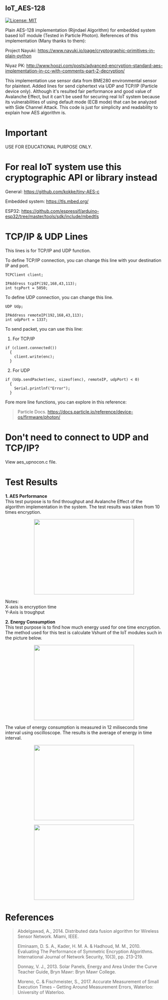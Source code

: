 ## IoT_AES-128
[![License: MIT](https://img.shields.io/badge/License-MIT-yellow.svg)](https://opensource.org/licenses/MIT)

Plain AES-128 implementation (Rijndael Algorithm) for embedded system based IoT module (Tested in Particle Photon).
References of this implementation (Many thanks to them):

Project Nayuki: https://www.nayuki.io/page/cryptographic-primitives-in-plain-python

Niyaz PK: http://www.hoozi.com/posts/advanced-encryption-standard-aes-implementation-in-cc-with-comments-part-2-decryption/

This implementation use sensor data from BME280 environmental sensor for plaintext. Added lines for send ciphertext via UDP and TCP/IP (Particle device only). Although it's resulted fair performance and good value of Avalanche Effect, but it can't be used for securing real IoT system because its vulnerabilities of using default mode (ECB mode) that can be analyzed with Side Channel Attack. This code is just for simplicity and readability to explain how AES algorithm is.

# Important
USE FOR EDUCATIONAL PURPOSE ONLY.

# For real IoT system use this cryptographic API or library instead

General: https://github.com/kokke/tiny-AES-c

Embedded system: https://tls.mbed.org/

ESP32: https://github.com/espressif/arduino-esp32/tree/master/tools/sdk/include/mbedtls


# TCP/IP & UDP Lines
This lines is for TCP/IP and UDP function.

To define TCP/IP connection, you can change this line with your destination IP and port.
```
TCPClient client;

IPAddress tcpIP(192,168,43,113);
int tcpPort = 5050;
```

To define UDP connection, you can change this line.
```
UDP Udp;

IPAddress remoteIP(192,168,43,113);
int udpPort = 1337;
```

To send packet, you can use this line:
1. For TCP/IP
```
if (client.connected())
  {
    client.write(enc);
  }
```

2. For UDP
```
if (Udp.sendPacket(enc, sizeof(enc), remoteIP, udpPort) < 0)
  {
    Serial.printlnf("Error");
  }
```

Fore more line functions, you can explore in this reference: 
>Particle Docs.
>https://docs.particle.io/reference/device-os/firmware/photon/

# Don't need to connect to UDP and TCP/IP?
View aes_upnocon.c file.

# Test Results
**1. AES Performance**</br>
This test purpose is to find throughput and Avalanche Effect of the algorithm implementation in the system. The test results was taken from 10 times encryption.
<p align="center">
<img width="320" height="240" src="https://i.postimg.cc/C15gMP9v/Screenshot-from-2021-02-22-09-48-02.png">
</p>
Notes:</br> 
X-axis is encryption time</br>
Y-Axis is troughput

**2. Energy Consumption**</br>
This test purpose is to find how much energy used for one time encryption. The method used for this test is calculate Vshunt of the IoT modules such in the picture below.
<p align="center">
<img width="320" height="240" src="https://i.postimg.cc/QCWZ1B81/Screenshot-from-2021-02-22-09-42-57.png">
</p>

The value of energy consumption is measured in 12 miliseconds time interval using oscilloscope. The results is the average of energy in time interval.
<p align="center">
<img width="320" height="240" src="https://i.postimg.cc/vZ9NLmqy/Screenshot-from-2021-02-22-10-02-43.png">
</P>
<p align="center">
<img width="320" height="240" src="https://i.postimg.cc/tTcsrsL2/Screenshot-from-2021-02-22-09-55-00.png">
</P>
  
# References
>Abdelgawad, A., 2014. Distributed data fusion algorithm for Wireless Sensor Network. Miami, IEEE.</br>
>
>Elminaam, D. S. A., Kader, H. M. A. & Hadhoud, M. M., 2010. Evaluating The Performance of Symmetric Encryption Algorithms. International Journal of Network Security, 10(3), pp. 213-219.</br>
>
>Donnay, V. J., 2013. Solar Panels, Energy and Area Under the Curve Teacher Guide, Bryn Mawr: Bryn Mawr College.
>
>Moreno, C. & Fischmeister, S., 2017. Accurate Measurement of Small Execution Times – Getting Around Measurement Errors, Waterloo: University of Waterloo.

